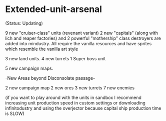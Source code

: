 # Extended-unit-arsenal

(Status: Updating)

9 new "cruiser-class" units (revenant variant)
2 new "capitals" (along with lich and reaper factories)
and 2 powerful "mothership" class destroyers are added into 
mindustry. All require the vanilla resources and have sprites which 
resemble the vanilla art style 

3 new land units.
4 new turrets
1 Super boss unit

5 new campaign maps.

-New Areas beyond Disconsolate passage-

2 new campaign map
2 new ores
3 new turrets
7 new enemies

(if you want to play around with the units in sandbox
I recommend increasing unit production
speed in custom settings or downloading infinitodustry and using the 
overjector because capital ship production time
is SLOW)


